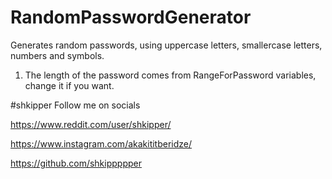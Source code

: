 # RandomPasswordGenerator
Generates random passwords, using uppercase letters, smallercase letters, numbers and symbols.

1) The length of the password comes from RangeForPassword variables, change it if you want.





#shkipper Follow me on socials

https://www.reddit.com/user/shkipper/

https://www.instagram.com/akakititberidze/

https://github.com/shkippppper






